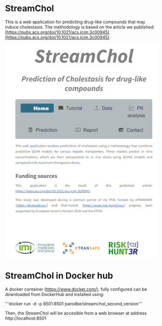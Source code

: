 # StreamChol


This is a web application for predicting drug-like compounds that may induce cholestasis. The methodology is based on the article we published: [https://pubs.acs.org/doi/10.1021/acs.jcim.3c00945](https://pubs.acs.org/doi/10.1021/acs.jcim.3c00945).

<p align="center">
  <img src="https://github.com/phi-grib/StreamChol/blob/main/cover%20page.PNG" alt="Cover Page">
</p>


# StreamChol in Docker hub
A docker container (https://www.docker.com/), fully configured can be downloaded from DockerHub and installed using:

'''docker run -d -p 8501:8501 parodbe/streamchol_second_version'''

Then, the StreamChol will be accesible from a web browser at address http://localhost:8501
